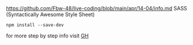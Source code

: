 https://github.com/Fbw-48/live-coding/blob/main/apr/14-04/info.md
SASS (Syntactically Awesome Style Sheet)

```
npm install --save-dev
```

for more step by step info visit [GH](https://github.com/Fbw-48/project-boilerplate-scss#useful-commands)
